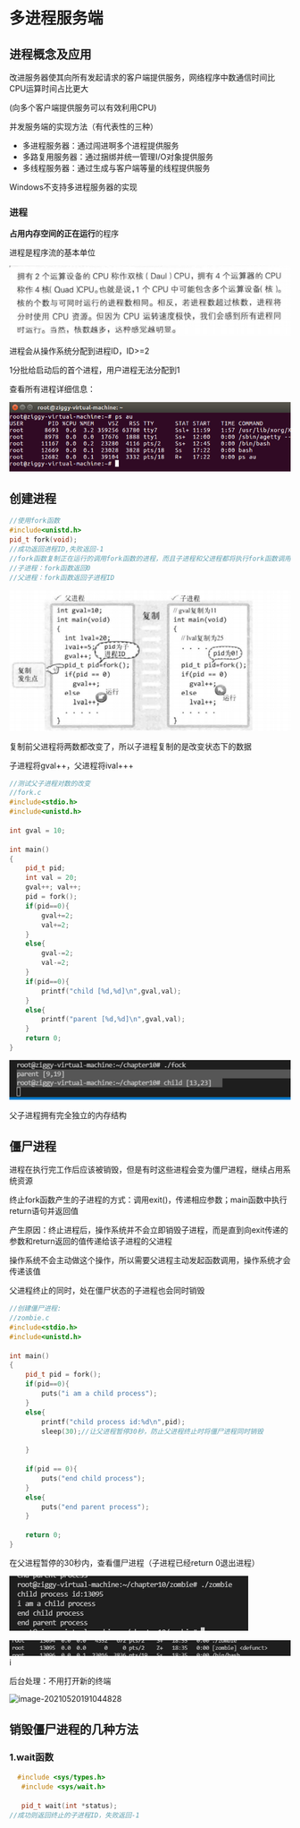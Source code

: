 # 多进程服务端

## 进程概念及应用

改进服务器使其向所有发起请求的客户端提供服务，网络程序中数通信时间比CPU运算时间占比更大

(向多个客户端提供服务可以有效利用CPU)

并发服务端的实现方法（有代表性的三种）

- 多进程服务器：通过闯进啊多个进程提供服务
- 多路复用服务器：通过捆绑并统一管理I/O对象提供服务
- 多线程服务器：通过生成与客户端等量的线程提供服务

Windows不支持多进程服务器的实现

### 进程

**占用内存空间的正在运行**的程序

进程是程序流的基本单位

![image-20210520171712852](image-20210520171712852.png)

进程会从操作系统分配到进程ID，ID>=2

1分批给启动后的首个进程，用户进程无法分配到1

查看所有进程详细信息：

![image-20210520172306259](image-20210520172306259.png)

## 创建进程

```c++
//使用fork函数
#include<unistd.h>
pid_t fork(void);
//成功返回进程ID,失败返回-1
//fork函数复制正在运行的调用fork函数的进程，而且子进程和父进程都将执行fork函数调用后的语句
//子进程：fork函数返回0
//父进程：fork函数返回子进程ID
```

![image-20210520173316662](image-20210520173316662.png)

复制前父进程将两数都改变了，所以子进程复制的是改变状态下的数据

子进程将gval++，父进程将ival+++

```c++
//测试父子进程对数的改变
//fork.c
#include<stdio.h>
#include<unistd.h>

int gval = 10;

int main()
{
    pid_t pid;
    int val = 20;
    gval++; val++;
    pid = fork();
    if(pid==0){
        gval+=2;
        val+=2;
    }
    else{
        gval-=2;
        val-=2;
    }
    if(pid==0){
        printf("child [%d,%d]\n",gval,val);
    }
    else{
        printf("parent [%d,%d]\n",gval,val);
    }
    return 0;
}
```

![image-20210520174558904](image-20210520174558904.png)

父子进程拥有完全独立的内存结构

## 僵尸进程

进程在执行完工作后应该被销毁，但是有时这些进程会变为僵尸进程，继续占用系统资源

终止fork函数产生的子进程的方式：调用exit()，传递相应参数；main函数中执行return语句并返回值

产生原因：终止进程后，操作系统并不会立即销毁子进程，而是直到向exit传递的参数和return返回的值传递给该子进程的父进程

操作系统不会主动做这个操作，所以需要父进程主动发起函数调用，操作系统才会传递该值

父进程终止的同时，处在僵尸状态的子进程也会同时销毁

```c++
//创建僵尸进程:
//zombie.c
#include<stdio.h>
#include<unistd.h>

int main()
{
    pid_t pid = fork();
    if(pid==0){
        puts("i am a child process");
    }
    else{
        printf("child process id:%d\n",pid);
        sleep(30);//让父进程暂停30秒，防止父进程终止时将僵尸进程同时销毁

    }

    if(pid == 0){
        puts("end child process");
    }
    else{
        puts("end parent process");
    }

    return 0;
}
```

在父进程暂停的30秒内，查看僵尸进程（子进程已经return 0退出进程）

![image-20210520183627832](image-20210520183627832.png)

![image-20210520183613013](image-20210520183613013.png)i

后台处理：不用打开新的终端

![image-20210520191044828](D:\TCP_IP\TCP-IP网络编程学习笔记\chapter10\image-20210520191044828.png)

## 销毁僵尸进程的几种方法

### 1.wait函数

```c++
  #include <sys/types.h>
   #include <sys/wait.h>

   pid_t wait(int *status);
//成功则返回终止的子进程ID，失败返回-1
```
